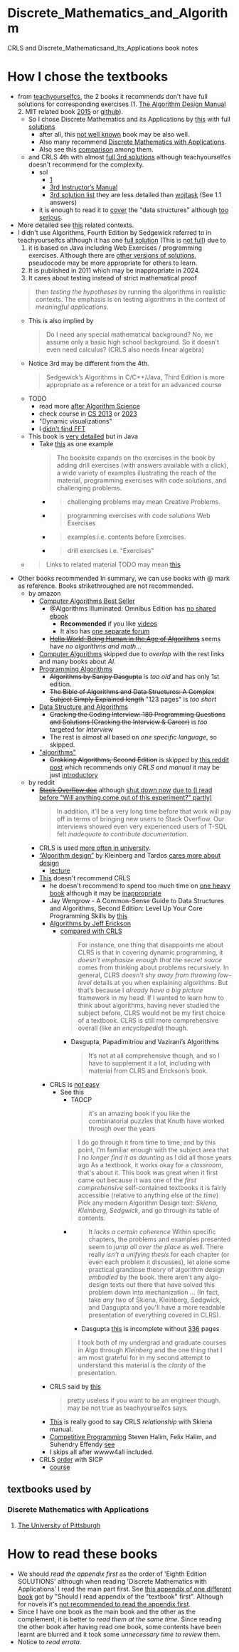 # Discrete_Mathematics_and_Algorithm
CRLS and Discrete_Mathematicsand_Its_Applications book notes
# How I chose the textbooks
- from [teachyourselfcs](https://teachyourselfcs.com/#algorithms), the 2 books it recommends don't have full solutions for corresponding exercises (1. [The Algorithm Design Manual](https://www.algorist.com/algowiki/index.php/Solution_Wiki,_The_Algorithm_Design_Manual,_3rd_Edition) 2. MIT related book [2015](https://ocw.mit.edu/courses/6-042j-mathematics-for-computer-science-spring-2015/resources/mit6_042js15_textbook/) or [github](https://github.com/spamegg1/Math-for-CS-solutions/blob/master/inclass-questions/MIT6_042JS15_cp3_solutions.pdf)).
  - So I chose Discrete Mathematics and its Applications by [this](https://math.stackexchange.com/a/2312/1059606) with full [solutions](https://www.reddit.com/r/textbookrequest/comments/qdoxej/comment/i80ryh5/?utm_source=share&utm_medium=web2x&context=3)
    - after all, this [not well known](https://math.stackexchange.com/questions/207486/a-good-introductory-discrete-mathematics-book#comment529252_207515) book may be also well.
    - Also many recommend [Discrete Mathematics with Applications](https://math.stackexchange.com/a/207527/1059606).
    - Also see this [comparison](https://math.stackexchange.com/a/1930644/1059606) among them.
  - and CRLS 4th with almost [full 3rd solutions](https://sites.math.rutgers.edu/~ajl213/CLRS/CLRS.html) although teachyourselfcs doesn't recommend for the complexity.
    - sol
      - [1](https://clrs.skanev.com/)
      - [3rd Instructor’s Manual](https://community.wvu.edu/~krsubramani/courses/backupcourses/CS520Fa2013/CormenSolutions/9780262033848-Instructors.pdf)
      - [3rd solution list](https://atekihcan.github.io/CLRS/foreword/)
        they are less detailed than [wojtask](https://github.com/wojtask/clrs4e-solutions) (See 1.1 answers)
    - it is enough to read it to [cover](https://qr.ae/pKA9wQ) the "data structures" although [too serious](https://qr.ae/pKA9b0).
- More detailed see [this](https://github.com/czg-sci-42ver/csapp3e/blob/master/asm/README.md#algorithms-and-data-structures) related contexts.
- I didn't use Algorithms, Fourth Edition by Sedgewick referred to in teachyourselfcs although it has one [full solution](https://github.com/reneargento/algorithms-sedgewick-wayne/tree/master/src/chapter1/section1) (This is [not full](https://github.com/aistrate/AlgorithmsSedgewick/tree/master/1-Fundamentals/1-1-BasicProgModel)) due to 
  1. it is based on Java including Web Exercises / programming exercises. Although there are [other versions of solutions](https://forum.codeselfstudy.com/t/algorithms-4th-edition-sedgewick-wayne/25/13), pseudocode may be more appropriate for others to learn.
  2. It is published in 2011 which may be inappropriate in 2024.
  3. It cares about testing instead of strict mathematical proof
    > then *testing the hypotheses* by running the algorithms in realistic contexts.
    > The emphasis is on testing algorithms in the context of *meaningful applications*.
    - This is also implied by
      > Do I need any special mathematical background? No, we assume only a basic high school background.
      So it doesn't even need calculus? (CRLS also needs linear algebra) 
  - Notice 3rd may be different from the 4th.
    > Sedgewick’s Algorithms in C/C++/Java, Third Edition is more appropriate as a reference or a text for an advanced course
  - TODO 
    - read more [after Algorithm Science](https://sedgewick.io/ideas/#algorithm-science)
    - check course in [CS 2013](https://algs4.cs.princeton.edu/home/) or [2023](https://csed.acm.org/wp-content/uploads/2024/05/The-Report.pdf)
    - "Dynamic  visualizations"
    - I [didn't find FFT](https://www.reddit.com/r/programming/comments/1bfjs3/comment/c96tke4/?utm_source=share&utm_medium=web3x&utm_name=web3xcss&utm_term=1&utm_content=share_button)
  - This book is [very detailed](https://algs4.cs.princeton.edu/11model/) but in Java
    - Take [this](https://algs4.cs.princeton.edu/23quicksort/) as one example
      > The booksite expands on the exercises in the book by adding drill exercises (with answers available with a click), a wide variety of examples illustrating the reach of the material, programming exercises with code solutions, and challenging problems.
      - > challenging problems
        may mean Creative Problems.
      - > programming exercises with code *solutions*
        Web Exercises
      - > examples
        i.e. contents before Exercises.
      - > drill exercises
        i.e. "Exercises"
  - > Links to related material
    TODO may mean [this](https://algs4.cs.princeton.edu/references/)
- Other books recommended
  In summary, we can use books with @ mark as reference.
  Books strikethroughed are not recommended.
  - by amazon
    - [Computer Algorithms Best Seller](https://www.amazon.com/Best-Sellers-Computer-Algorithms/zgbs/books/491298)
      - @Algorithms Illuminated: Omnibus Edition has [no shared ebook](https://zh.annas-archive.org/search?index=meta&page=1&q=0999282980&sort=)
        - **Recommended** if you like [videos](https://www.reddit.com/r/compsci/comments/ajpuc7/algorithms_illuminated_video_book/?sort=top)
        - It also has [one separate forum](https://www.algorithmsilluminated.org/)
      - [~~Hello World: Being Human in the Age of Algorithms~~](https://e-edu.nbu.bg/pluginfile.php/993798/mod_resource/content/1/Hannah_Fry%20-%20HELLO%20WORLD%20-%20How%20algorithms%20will%20decide%20our%20future%202018.pdf) seems have *no algorithms and math*...
    - [Computer Algorithms](https://www.amazon.com/s?rh=n%3A491298%2Cp_72%3A4-&content-id=amzn1.sym.07caf011-90df-43c5-9a94-491ae491cb60&pd_rd_r=84622f9a-916f-4257-8bfe-ead656e18e2e&pd_rd_w=Tv3hT&pd_rd_wg=bNozM&pf_rd_p=07caf011-90df-43c5-9a94-491ae491cb60&pf_rd_r=2MJ5AB6X392RASQPZYXD&ref=Oct_d_otopr_S) skipped due to *overlap* with the rest links and many books about *AI*.
    - [Programming Algorithms](https://www.amazon.com/gp/bestsellers/books/3870/ref=zg_b_bs_3870_1)
      - ~~Algorithms by Sanjoy Dasgupta~~ is *too old* and has only 1st edition.
      - ~~The Bible of Algorithms and Data Structures: A Complex Subject Simply Explained length~~ "123 pages" is *too short*
    - [Data Structure and Algorithms](https://www.amazon.com/s?i=stripbooks&rh=n%3A283155%2Cn%3A5%2Cn%3A3839%2Cn%3A3870%2Cn%3A132570011%2Cp_72%3A1250221011&dc&ds=v1%3APuLrUYi8QRQyab4ioKV4nTiVCpJzAGDPiRsyXT3cK4g&content-id=amzn1.sym.07caf011-90df-43c5-9a94-491ae491cb60&pd_rd_r=e05b7620-9ba8-4dd4-9457-205aa08343bb&pd_rd_w=qwTZ6&pd_rd_wg=v0Jtn&pf_rd_p=07caf011-90df-43c5-9a94-491ae491cb60&pf_rd_r=RW26NH9A95ABNNX9H10F&qid=1716889933&rnid=283155&ref=sr_nr_n_1)
      - ~~Cracking the Coding Interview: 189 Programming Questions and Solutions (Cracking the Interview & Career)~~ is *too* targeted for *Interview*
      - The rest is almost all based on *one specific language*, so skipped.
    - ["algorithms"](https://www.amazon.com/algorithms-Books/s?k=algorithms&rh=n%3A283155)
      - ~~Grokking Algorithms, Second Edition~~ is skipped by [this reddit post](https://www.reddit.com/r/algorithms/comments/cicxnp/which_book_is_better_i_want_a_book_to_give_me_a/?sort=top) which recommends only *CRLS and manual*
        it may be just [introductory](https://www.reddit.com/r/ExperiencedDevs/comments/xhot3c/comment/iozz0ww/?utm_source=share&utm_medium=web3x&utm_name=web3xcss&utm_term=1&utm_content=share_button)
  - by reddit
    - [~~Stack Overflow doc~~](https://www.reddit.com/r/algorithms/comments/pizxdb/comment/hbtfrbc/?utm_source=share&utm_medium=web3x&utm_name=web3xcss&utm_term=1&utm_content=share_button) although [shut down now](https://stackoverflow.com/documentation/.net/topics) [due to (I read before "Will anything come out of this experiment?" partly)](https://meta.stackoverflow.com/q/354217/21294350)
      > In addition, it’ll be a very long time before that work will pay off in terms of bringing new users to Stack Overflow. Our interviews showed even very experienced users of T-SQL felt *inadequate to contribute documentation*.
    - CRLS is used [more often in university](https://www.reddit.com/r/algorithms/comments/fl32mt/comment/fkx9dup/?utm_source=share&utm_medium=web3x&utm_name=web3xcss&utm_term=1&utm_content=share_button).
    - [“Algorithm design”](https://dl.icdst.org/pdfs/files3/9ce98c127c79e548ebea18966f526ae9.pdf) by Kleinberg and Tardos [cares more about design](https://www.reddit.com/r/algorithms/comments/fl32mt/comment/fkwsrk9/?utm_source=share&utm_medium=web3x&utm_name=web3xcss&utm_term=1&utm_content=share_button)
      - [lecture](https://www.cs.princeton.edu/~wayne/kleinberg-tardos/)
    - [This](https://www.reddit.com/r/ExperiencedDevs/comments/xhot3c/what_is_your_opinion_of_the_book_introductions_to/?utm_source=share&utm_medium=web3x&utm_name=web3xcss&utm_term=1&utm_content=share_button) doesn't recommend CRLS
      - he doesn't recommend to spend too much time on [one heavy book](https://www.reddit.com/r/ExperiencedDevs/comments/xhot3c/comment/ip07wd5/?utm_source=share&utm_medium=web3x&utm_name=web3xcss&utm_term=1&utm_content=share_button) although it may be [inappropriate](https://www.reddit.com/r/ExperiencedDevs/comments/xhot3c/comment/iozjyuh/?utm_source=share&utm_medium=web3x&utm_name=web3xcss&utm_term=1&utm_content=share_button)
      - Jay Wengrow - A Common-Sense Guide to Data Structures and Algorithms, Second Edition: Level Up Your Core Programming Skills by [this](https://www.reddit.com/r/ExperiencedDevs/comments/xhot3c/comment/iozi23e/?utm_source=share&utm_medium=web3x&utm_name=web3xcss&utm_term=1&utm_content=share_button)
      - [Algorithms by Jeff Erickson](https://www.reddit.com/r/ExperiencedDevs/comments/xhot3c/comment/ioz1eww/?utm_source=share&utm_medium=web3x&utm_name=web3xcss&utm_term=1&utm_content=share_button)
        - [compared with CRLS](https://www.reddit.com/r/ExperiencedDevs/comments/xhot3c/comment/l64v8qr/?utm_source=share&utm_medium=web3x&utm_name=web3xcss&utm_term=1&utm_content=share_button)
          > For instance, one thing that disappoints me about CLRS is that in covering dynamic programming, it *doesn’t emphasize enough that the secret sauce* comes from thinking about problems recursively.
          > In general, CLRS *doesn’t shy away from throwing low-level* details at you when explaining algorithms.
          > But that’s because I *already have a big picture* framework in my head. If I wanted to learn how to think about algorithms, having never studied the subject before, CLRS would not be my first choice of a textbook.
          > CLRS is still more comprehensive overall (like an *encyclopedia*) though.
          - Dasgupta, Papadimitriou and Vazirani’s Algorithms
            > It’s not at all comprehensive though, and so I have to supplement it a lot, including with material from CLRS and Erickson’s book.
      - CRLS is [not easy](https://www.reddit.com/r/ExperiencedDevs/comments/xhot3c/comment/iozkeqt/?utm_source=share&utm_medium=web3x&utm_name=web3xcss&utm_term=1&utm_content=share_button)
        - See this
          - TAOCP
            > it's an amazing book if you like the combinatorial puzzles that Knuth have worked through over the years
          > I do go through it from time to time, and by this point, I'm familiar enough with the subject area that I *no longer find it as daunting* as I did all those years ago
          > As a textbook, it works okay for a *classroom*, that's about it.
          > This book was great when it first came out because it was one of the *first comprehensive* self-contained textbooks
          > it is fairly accessible (relative to anything else *at the time*)
          > Pick any modern Algorithm Design text: *Skiena, Kleinberg, Sedgwick*, and go through its table of contents.
          - > It *lacks a certain coherence*
            > Within specific chapters, the problems and examples presented seem to *jump all over the place* as well.
            > There really *isn't a unifying thesis* for each chapter (or even each problem it discusses), let alone some practical grandiose theory of algorithm design *embodied* by the book.
            > there aren't any algo-design texts out there that have solved this problem down into mechanization ... (In fact, take *any two* of Skiena, Kleinberg, Sedgwick, and Dasgupta and you'll have a more readable presentation of everything covered in CLRS).
            - Dasgupta 
              [this](http://algorithmics.lsi.upc.edu/docs/Dasgupta-Papadimitriou-Vazirani.pdf) is incomplete without [336](https://www.amazon.com/Algorithms-Sanjoy-Dasgupta/dp/0073523402) pages
          > I took both of my undergrad and graduate courses in Algo through *Kleinberg* and the one thing that I am most grateful for in my second attempt to understand this material is the *clarity* of the presentation.
      - CRLS said by [this](https://www.reddit.com/r/ExperiencedDevs/comments/xhot3c/comment/ioyr9i1/?utm_source=share&utm_medium=web3x&utm_name=web3xcss&utm_term=1&utm_content=share_button)
        > pretty useless if you want to be an engineer though.
        may be not true as teachyourselfcs says.
      - [This](https://www.reddit.com/r/ExperiencedDevs/comments/xhot3c/comment/ioz3n2c/?utm_source=share&utm_medium=web3x&utm_name=web3xcss&utm_term=1&utm_content=share_button) is really good to say CRLS *relationship* with Skiena manual.
      - [Competitive Programming](https://download.bibis.ir/Books/Programming/2022/Competitive-Programming-4---Book-1-(Steven-Halim,-Felix-Halim,-Suhendry-Effendy)_bibis.ir.pdf) Steven Halim, Felix Halim, and Suhendry Effendy [see](https://www.reddit.com/r/ExperiencedDevs/comments/xhot3c/comment/iozdlbs/?utm_source=share&utm_medium=web3x&utm_name=web3xcss&utm_term=1&utm_content=share_button)
      - I skips all after wwww4all included.
    - CRLS [order](https://www.reddit.com/r/computerscience/comments/egqqoh/comment/fc90lvl/?utm_source=share&utm_medium=web3x&utm_name=web3xcss&utm_term=1&utm_content=share_button) with SICP
      - [course](https://ocw.mit.edu/courses/6-006-introduction-to-algorithms-spring-2020/pages/syllabus/)
## textbooks used by
### Discrete Mathematics with Applications
1. [The University of Pittsburgh](https://sites.pitt.edu/~shk148/teaching/CS0441-2234/review-1-solution.html)
# How to read these books
- We should *read the appendix first* as the order of 'Eighth Edition SOLUTIONS' although when reading 'Discrete Mathematics with Applications' I read the main part first. See [this appendix of one different book](https://www.rose-hulman.edu/class/cs/csse474/201940/MiscellaneousDocuments/OverviewOfAppendixTopics.pdf) got by "Should I read appendix of the "textbook" first".
  Although for novels it's [not recommended to read the appendix first](https://www.reddit.com/r/dune/comments/15qbd5m/comment/jw260vo/?utm_source=share&utm_medium=web3x&utm_name=web3xcss&utm_term=1&utm_content=share_button).
- Since I have one book as the main book and the other as the complement, it is better to *read them at the same time*. Since reading the other book after having read one book, some contents have been learnt are blurred and it took some *unnecessary time to review* them.
- Notice to *read errata*.
